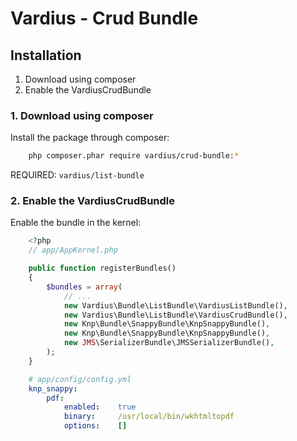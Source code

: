 Vardius - Crud Bundle
======================================

Installation
----------------
1. Download using composer
2. Enable the VardiusCrudBundle


### 1. Download using composer

Install the package through composer:

``` bash
    php composer.phar require vardius/crud-bundle:*
```

REQUIRED: `vardius/list-bundle`

### 2. Enable the VardiusCrudBundle
Enable the bundle in the kernel:

``` php
    <?php
    // app/AppKernel.php

    public function registerBundles()
    {
        $bundles = array(
            // ...
            new Vardius\Bundle\ListBundle\VardiusListBundle(),
            new Vardius\Bundle\ListBundle\VardiusCrudBundle(),
            new Knp\Bundle\SnappyBundle\KnpSnappyBundle(),
            new Knp\Bundle\SnappyBundle\KnpSnappyBundle(),
            new JMS\SerializerBundle\JMSSerializerBundle(),
        );
    }
```

``` yml
    # app/config/config.yml
    knp_snappy:
        pdf:
            enabled:    true
            binary:     /usr/local/bin/wkhtmltopdf
            options:    []
```
